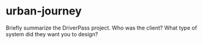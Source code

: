 # urban-journey

Briefly summarize the DriverPass project. Who was the client? What type of system did they want you to design?

